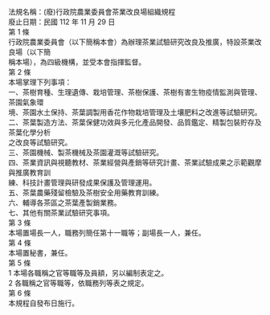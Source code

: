 法規名稱：(廢)行政院農業委員會茶業改良場組織規程  
廢止日期：民國 112 年 11 月 29 日  
第 1 條  
行政院農業委員會（以下簡稱本會）為辦理茶業試驗研究改良及推廣，特設茶業改良場（以下簡  
稱本場），為四級機構，並受本會指揮監督。  
第 2 條  
本場掌理下列事項：  
一、茶樹育種、生理遺傳、栽培管理、茶樹保護、茶樹有害生物疫情監測與管理、茶園氣象環  
境、茶園水土保持、茶葉調製用香花作物栽培管理及土壤肥料之改進等試驗研究。  
二、茶葉製造方法、茶葉保健功效與多元化產品開發、品質鑑定、精製包裝貯存及茶葉化學分析  
之改良等試驗研究。  
三、茶園機械、製茶機械及茶園灌溉等試驗研究。  
四、茶業資訊與視聽教材、茶業經營與產銷等研究計畫、茶業試驗成果之示範觀摩與推廣教育訓  
練、科技計畫管理與研發成果保護及管理運用。  
五、茶葉農藥殘留檢驗及茶樹安全用藥教育訓練。  
六、輔導各茶區之茶葉產製銷業務。  
七、其他有關茶業試驗研究事項。  
第 3 條  
本場置場長一人，職務列簡任第十一職等；副場長一人，兼任。  
第 4 條  
本場置秘書，兼任。  
第 5 條  
1 本場各職稱之官等職等及員額，另以編制表定之。  
2 各職稱之官等職等，依職務列等表之規定。  
第 6 條  
本規程自發布日施行。  


